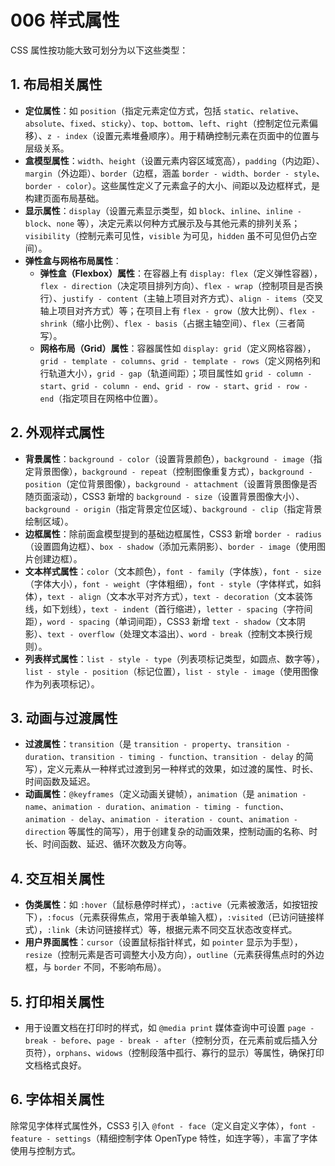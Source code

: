 # 006 样式属性

CSS 属性按功能大致可划分为以下这些类型：

## 1. 布局相关属性

- **定位属性**：如 `position`（指定元素定位方式，包括 `static`、`relative`、`absolute`、`fixed`、`sticky`）、`top`、`bottom`、`left`、`right`（控制定位元素偏移）、`z - index`（设置元素堆叠顺序）。用于精确控制元素在页面中的位置与层级关系。
- **盒模型属性**：`width`、`height`（设置元素内容区域宽高），`padding`（内边距）、`margin`（外边距）、`border`（边框，涵盖 `border - width`、`border - style`、`border - color`）。这些属性定义了元素盒子的大小、间距以及边框样式，是构建页面布局基础。
- **显示属性**：`display`（设置元素显示类型，如 `block`、`inline`、`inline - block`、`none` 等），决定元素以何种方式展示及与其他元素的排列关系；`visibility`（控制元素可见性，`visible` 为可见，`hidden` 虽不可见但仍占空间）。
- **弹性盒与网格布局属性**：
  - **弹性盒（Flexbox）属性**：在容器上有 `display: flex`（定义弹性容器），`flex - direction`（决定项目排列方向）、`flex - wrap`（控制项目是否换行）、`justify - content`（主轴上项目对齐方式）、`align - items`（交叉轴上项目对齐方式）等；在项目上有 `flex - grow`（放大比例）、`flex - shrink`（缩小比例）、`flex - basis`（占据主轴空间）、`flex`（三者简写）。
  - **网格布局（Grid）属性**：容器属性如 `display: grid`（定义网格容器），`grid - template - columns`、`grid - template - rows`（定义网格列和行轨道大小），`grid - gap`（轨道间距）；项目属性如 `grid - column - start`、`grid - column - end`、`grid - row - start`、`grid - row - end`（指定项目在网格中位置）。

## 2. 外观样式属性

- **背景属性**：`background - color`（设置背景颜色），`background - image`（指定背景图像），`background - repeat`（控制图像重复方式），`background - position`（定位背景图像），`background - attachment`（设置背景图像是否随页面滚动），CSS3 新增的 `background - size`（设置背景图像大小）、`background - origin`（指定背景定位区域）、`background - clip`（指定背景绘制区域）。
- **边框属性**：除前面盒模型提到的基础边框属性，CSS3 新增 `border - radius`（设置圆角边框）、`box - shadow`（添加元素阴影）、`border - image`（使用图片创建边框）。
- **文本样式属性**：`color`（文本颜色），`font - family`（字体族），`font - size`（字体大小），`font - weight`（字体粗细），`font - style`（字体样式，如斜体），`text - align`（文本水平对齐方式），`text - decoration`（文本装饰线，如下划线），`text - indent`（首行缩进），`letter - spacing`（字符间距），`word - spacing`（单词间距），CSS3 新增 `text - shadow`（文本阴影）、`text - overflow`（处理文本溢出）、`word - break`（控制文本换行规则）。
- **列表样式属性**：`list - style - type`（列表项标记类型，如圆点、数字等），`list - style - position`（标记位置），`list - style - image`（使用图像作为列表项标记）。

## 3. 动画与过渡属性

- **过渡属性**：`transition`（是 `transition - property`、`transition - duration`、`transition - timing - function`、`transition - delay` 的简写），定义元素从一种样式过渡到另一种样式的效果，如过渡的属性、时长、时间函数及延迟。
- **动画属性**：`@keyframes`（定义动画关键帧），`animation`（是 `animation - name`、`animation - duration`、`animation - timing - function`、`animation - delay`、`animation - iteration - count`、`animation - direction` 等属性的简写），用于创建复杂的动画效果，控制动画的名称、时长、时间函数、延迟、循环次数及方向等。

## 4. 交互相关属性

- **伪类属性**：如 `:hover`（鼠标悬停时样式），`:active`（元素被激活，如按钮按下），`:focus`（元素获得焦点，常用于表单输入框），`:visited`（已访问链接样式），`:link`（未访问链接样式）等，根据元素不同交互状态改变样式。
- **用户界面属性**：`cursor`（设置鼠标指针样式，如 `pointer` 显示为手型），`resize`（控制元素是否可调整大小及方向），`outline`（元素获得焦点时的外边框，与 `border` 不同，不影响布局）。

## 5. 打印相关属性

- 用于设置文档在打印时的样式，如 `@media print` 媒体查询中可设置 `page - break - before`、`page - break - after`（控制分页，在元素前或后插入分页符），`orphans`、`widows`（控制段落中孤行、寡行的显示）等属性，确保打印文档格式良好。

## 6. 字体相关属性

除常见字体样式属性外，CSS3 引入 `@font - face`（定义自定义字体），`font - feature - settings`（精细控制字体 OpenType 特性，如连字等），丰富了字体使用与控制方式。
